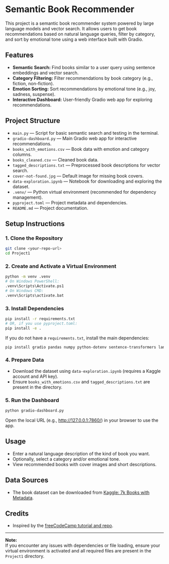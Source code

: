 # Semantic Book Recommender

This project is a semantic book recommender system powered by large language models and vector search. It allows users to get book recommendations based on natural language queries, filter by category, and sort by emotional tone using a web interface built with Gradio.

## Features

- **Semantic Search:** Find books similar to a user query using sentence embeddings and vector search.
- **Category Filtering:** Filter recommendations by book category (e.g., fiction, non-fiction).
- **Emotion Sorting:** Sort recommendations by emotional tone (e.g., joy, sadness, suspense).
- **Interactive Dashboard:** User-friendly Gradio web app for exploring recommendations.

## Project Structure

- `main.py` — Script for basic semantic search and testing in the terminal.
- `gradio-dashboard.py` — Main Gradio web app for interactive recommendations.
- `books_with_emotions.csv` — Book data with emotion and category columns.
- `books_cleaned.csv` — Cleaned book data.
- `tagged_descriptions.txt` — Preprocessed book descriptions for vector search.
- `cover-not-found.jpg` — Default image for missing book covers.
- `data-exploration.ipynb` — Notebook for downloading and exploring the dataset.
- `.venv/` — Python virtual environment (recommended for dependency management).
- `pyproject.toml` — Project metadata and dependencies.
- `README.md` — Project documentation.

## Setup Instructions

### 1. Clone the Repository

```bash
git clone <your-repo-url>
cd Project1
```

### 2. Create and Activate a Virtual Environment

```bash
python -m venv .venv
# On Windows PowerShell:
.venv\Scripts\Activate.ps1
# On Windows CMD:
.venv\Scripts\activate.bat
```

### 3. Install Dependencies

```bash
pip install -r requirements.txt
# OR, if you use pyproject.toml:
pip install -e .
```
If you do not have a `requirements.txt`, install the main dependencies:
```bash
pip install gradio pandas numpy python-dotenv sentence-transformers langchain chromadb kagglehub matplotlib seaborn ipywidgets
```

### 4. Prepare Data

- Download the dataset using `data-exploration.ipynb` (requires a Kaggle account and API key).
- Ensure `books_with_emotions.csv` and `tagged_descriptions.txt` are present in the directory.

### 5. Run the Dashboard

```bash
python gradio-dashboard.py
```
Open the local URL (e.g., http://127.0.0.1:7860/) in your browser to use the app.

## Usage

- Enter a natural language description of the kind of book you want.
- Optionally, select a category and/or emotional tone.
- View recommended books with cover images and short descriptions.

## Data Sources

- The book dataset can be downloaded from [Kaggle: 7k Books with Metadata](https://www.kaggle.com/datasets/dylanjcastillo/7k-books-with-metadata).

## Credits

- Inspired by the [freeCodeCamp tutorial and repo](https://github.com/t-redactyl/llm-semantic-book-recommender).

---

**Note:**  
If you encounter any issues with dependencies or file loading, ensure your virtual environment is activated and all required files are present in the `Project1` directory.
